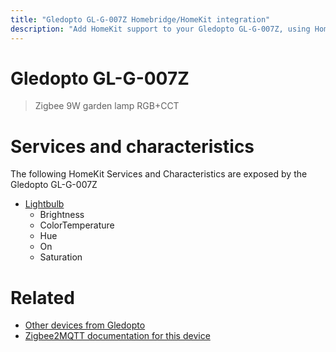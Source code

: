 ```yaml
---
title: "Gledopto GL-G-007Z Homebridge/HomeKit integration"
description: "Add HomeKit support to your Gledopto GL-G-007Z, using Homebridge, Zigbee2MQTT and homebridge-z2m."
---
```

<!---
This file has been GENERATED using src/docgen/docgen.ts
DO NOT EDIT THIS FILE MANUALLY!
-->
# Gledopto GL-G-007Z
> Zigbee 9W garden lamp RGB+CCT


# Services and characteristics
The following HomeKit Services and Characteristics are exposed by
the Gledopto GL-G-007Z

* [Lightbulb](../../light.md)
  * Brightness
  * ColorTemperature
  * Hue
  * On
  * Saturation


# Related
* [Other devices from Gledopto](../index.md#gledopto)
* [Zigbee2MQTT documentation for this device](https://www.zigbee2mqtt.io/devices/GL-G-007Z.html)